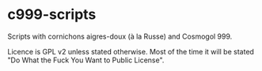 # c999-scripts
Scripts with cornichons aigres-doux (à la Russe) and Cosmogol 999.

Licence is GPL v2 unless stated otherwise.
Most of the time it will be stated "Do What the Fuck You Want to Public License".
